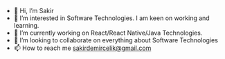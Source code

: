 - 👋 Hi, I’m Sakir
- 👀 I’m interested in Software Technologies. I am keen on working and learning.
- 🌱 I’m currently working on React/React Native/Java Technologies.
- 💞️ I’m looking to collaborate on everything about Software Technologies
- 📫 How to reach me sakirdemircelik@gmail.com

<!---
sakirdemircelik/sakirdemircelik is a ✨ special ✨ repository because its `README.md` (this file) appears on your GitHub profile.
You can click the Preview link to take a look at your changes.
--->
